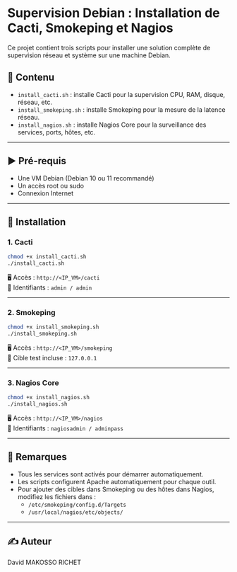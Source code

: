 # Supervision Debian : Installation de Cacti, Smokeping et Nagios

Ce projet contient trois scripts pour installer une solution complète de supervision réseau et système sur une machine Debian.

## 📁 Contenu

- `install_cacti.sh` : installe Cacti pour la supervision CPU, RAM, disque, réseau, etc.
- `install_smokeping.sh` : installe Smokeping pour la mesure de la latence réseau.
- `install_nagios.sh` : installe Nagios Core pour la surveillance des services, ports, hôtes, etc.

---

## ▶️ Pré-requis

- Une VM Debian (Debian 10 ou 11 recommandé)
- Un accès root ou sudo
- Connexion Internet

---

## 🚀 Installation

### 1. Cacti

```bash
chmod +x install_cacti.sh
./install_cacti.sh
```

🖥 Accès : `http://<IP_VM>/cacti`  
🔐 Identifiants : `admin / admin`

---

### 2. Smokeping

```bash
chmod +x install_smokeping.sh
./install_smokeping.sh
```

🖥 Accès : `http://<IP_VM>/smokeping`  
🎯 Cible test incluse : `127.0.0.1`

---

### 3. Nagios Core

```bash
chmod +x install_nagios.sh
./install_nagios.sh
```

🖥 Accès : `http://<IP_VM>/nagios`  
🔐 Identifiants : `nagiosadmin / adminpass`

---

## 📌 Remarques

- Tous les services sont activés pour démarrer automatiquement.
- Les scripts configurent Apache automatiquement pour chaque outil.
- Pour ajouter des cibles dans Smokeping ou des hôtes dans Nagios, modifiez les fichiers dans :
  - `/etc/smokeping/config.d/Targets`
  - `/usr/local/nagios/etc/objects/`

---

## ✍️ Auteur

David MAKOSSO RICHET
